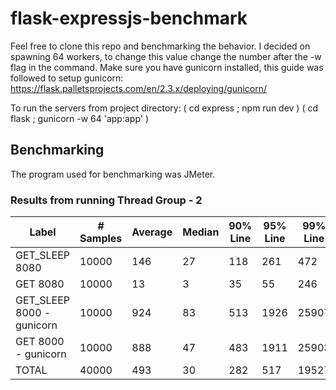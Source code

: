 # flask-expressjs-benchmark
Feel free to clone this repo and benchmarking the behavior.
I decided on spawning 64 workers, to change 
this value change the number after the -w flag in 
the command. 
Make sure you have gunicorn installed, this guide was
followed to setup gunicorn:
https://flask.palletsprojects.com/en/2.3.x/deploying/gunicorn/

To run the servers from project directory:
( cd express ; npm run dev ) 
( cd flask ; gunicorn -w 64 'app:app' )

## Benchmarking 
The program used for benchmarking was JMeter.
### Results from running Thread Group - 2
|Label                    |# Samples|Average|Median|90% Line|95% Line|99% Line|Min|Max  |Error %|Throughput|Received KB/sec|Sent KB/sec|
|-------------------------|---------|-------|------|--------|--------|--------|---|-----|-------|----------|---------------|-----------|
|GET_SLEEP 8080           |10000    |146    |27    |118     |261     |472     |19 |31407|0.160% |169.50014 |38.35          |20.66      |
|GET 8080                 |10000    |13     |3     |35      |55      |246     |0  |355  |0.000% |169.71878 |37.79          |19.72      |
|GET_SLEEP 8000 - gunicorn|10000    |924    |83    |513     |1926    |25907   |0  |26005|16.670%|169.65543 |89.32          |17.26      |
|GET 8000 - gunicorn      |10000    |888    |47    |483     |1911    |25903   |0  |26023|15.260%|169.83984 |85.04          |16.73      |
|TOTAL                    |40000    |493    |30    |282     |517     |19527   |0  |31407|8.023% |677.38057 |249.98         |74.22      |
